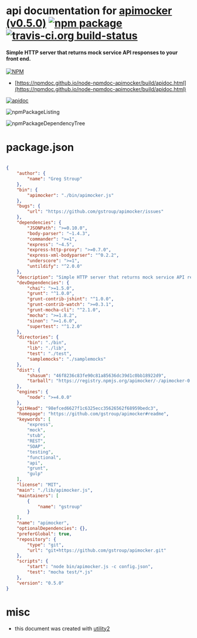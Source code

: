 # api documentation for  [apimocker (v0.5.0)](https://github.com/gstroup/apimocker#readme)  [![npm package](https://img.shields.io/npm/v/npmdoc-apimocker.svg?style=flat-square)](https://www.npmjs.org/package/npmdoc-apimocker) [![travis-ci.org build-status](https://api.travis-ci.org/npmdoc/node-npmdoc-apimocker.svg)](https://travis-ci.org/npmdoc/node-npmdoc-apimocker)
#### Simple HTTP server that returns mock service API responses to your front end.

[![NPM](https://nodei.co/npm/apimocker.png?downloads=true&downloadRank=true&stars=true)](https://www.npmjs.com/package/apimocker)

- [https://npmdoc.github.io/node-npmdoc-apimocker/build/apidoc.html](https://npmdoc.github.io/node-npmdoc-apimocker/build/apidoc.html)

[![apidoc](https://npmdoc.github.io/node-npmdoc-apimocker/build/screenCapture.buildCi.browser.%252Ftmp%252Fbuild%252Fapidoc.html.png)](https://npmdoc.github.io/node-npmdoc-apimocker/build/apidoc.html)

![npmPackageListing](https://npmdoc.github.io/node-npmdoc-apimocker/build/screenCapture.npmPackageListing.svg)

![npmPackageDependencyTree](https://npmdoc.github.io/node-npmdoc-apimocker/build/screenCapture.npmPackageDependencyTree.svg)



# package.json

```json

{
    "author": {
        "name": "Greg Stroup"
    },
    "bin": {
        "apimocker": "./bin/apimocker.js"
    },
    "bugs": {
        "url": "https://github.com/gstroup/apimocker/issues"
    },
    "dependencies": {
        "JSONPath": ">=0.10.0",
        "body-parser": "~1.4.3",
        "commander": ">=1",
        "express": "~4.5",
        "express-http-proxy": ">=0.7.0",
        "express-xml-bodyparser": "^0.2.2",
        "underscore": ">=1",
        "untildify": "^2.0.0"
    },
    "description": "Simple HTTP server that returns mock service API responses to your front end.",
    "devDependencies": {
        "chai": ">=1.5.0",
        "grunt": "^1.0.0",
        "grunt-contrib-jshint": "^1.0.0",
        "grunt-contrib-watch": ">=0.3.1",
        "grunt-mocha-cli": "^2.1.0",
        "mocha": ">=1.8.2",
        "sinon": ">=1.6.0",
        "supertest": "^1.2.0"
    },
    "directories": {
        "bin": "./bin",
        "lib": "./lib",
        "test": "./test",
        "samplemocks": "./samplemocks"
    },
    "dist": {
        "shasum": "46f8236c83fe90c81a85636dc39d1c0bb18922d9",
        "tarball": "https://registry.npmjs.org/apimocker/-/apimocker-0.5.0.tgz"
    },
    "engines": {
        "node": ">=4.0.0"
    },
    "gitHead": "98efced6627f1c6325ecc35626562f68959bedc3",
    "homepage": "https://github.com/gstroup/apimocker#readme",
    "keywords": [
        "express",
        "mock",
        "stub",
        "REST",
        "SOAP",
        "testing",
        "functional",
        "api",
        "grunt",
        "gulp"
    ],
    "license": "MIT",
    "main": "./lib/apimocker.js",
    "maintainers": [
        {
            "name": "gstroup"
        }
    ],
    "name": "apimocker",
    "optionalDependencies": {},
    "preferGlobal": true,
    "repository": {
        "type": "git",
        "url": "git+https://github.com/gstroup/apimocker.git"
    },
    "scripts": {
        "start": "node bin/apimocker.js -c config.json",
        "test": "mocha test/*.js"
    },
    "version": "0.5.0"
}
```



# misc
- this document was created with [utility2](https://github.com/kaizhu256/node-utility2)
